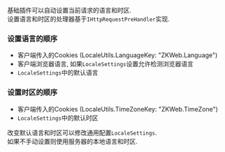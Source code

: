 基础插件可以自动设置当前请求的语言和时区.<br/>
设置语言和时区的处理器基于`IHttpRequestPreHandler`实现.<br/>

### 设置语言的顺序

- 客户端传入的Cookies (LocaleUtils.LanguageKey: "ZKWeb.Language")
- 客户端浏览器语言, 如果`LocaleSettings`设置允许检测浏览器语言
- `LocaleSettings`中的默认语言

### 设置时区的顺序

- 客户端传入的Cookies (LocaleUtils.TimeZoneKey: "ZKWeb.TimeZone")
- `LocaleSettings`中的默认时区

改变默认语言和时区可以修改通用配置`LocaleSettings`.<br/>
如果不手动设置则使用服务器的本地语言和时区.<br/>
